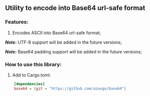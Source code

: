 ## Utility to encode into Base64 url-safe format

### Features: 
1. Encodes ASCII into Base64 url-safe format;

***Note:*** UTF-8 support will be added in the future versions;

***Note:*** Base64 padding support will be added in the future versions;

### How to use this library:

1. Add to Cargo.toml:

```toml
    [dependencies]
    base64 = {git = "https://github.com/azavgo/base64"}
```